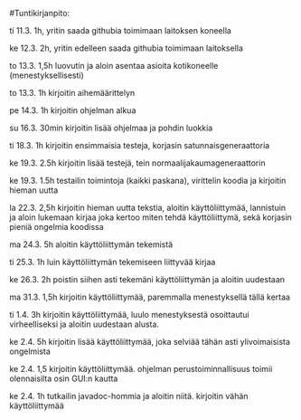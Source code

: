 #Tuntikirjanpito: 

ti 11.3. 1h, yritin saada githubia toimimaan laitoksen koneella 

ke 12.3. 2h, yritin edelleen saada githubia toimimaan laitoksella

to 13.3. 1,5h luovutin ja aloin asentaa asioita kotikoneelle (menestyksellisesti)

to 13.3. 1h kirjoitin aihemäärittelyn

pe 14.3. 1h kirjoitin ohjelman alkua

su 16.3. 30min kirjoitin lisää ohjelmaa ja pohdin luokkia

ti 18.3. 1h kirjoitin ensimmaisia testeja, korjasin satunnaisgeneraattoria

ke 19.3. 2.5h kirjoitin lisää testejä, tein normaalijakaumageneraattorin

ke 19.3. 1.5h testailin toimintoja (kaikki paskana), virittelin koodia ja kirjoitin hieman uutta

la 22.3. 2,5h kirjoitin hieman uutta tekstia, aloitin käyttöliittymää, lannistuin ja aloin lukemaan kirjaa joka kertoo miten tehdä käyttöliittymä, sekä korjasin pieniä ongelmia koodissa

ma 24.3. 5h aloitin käyttöliittymän tekemistä

ti 25.3. 1h luin käyttöliittymän tekemiseen liittyvää kirjaa

ke 26.3. 2h poistin siihen asti tekemäni käyttöliittymän ja aloitin uudestaan

ma 31.3. 1,5h kirjoitin käyttöliittymää, paremmalla menestyksellä tällä kertaa

ti 1.4. 3h kirjoitin käyttöliittymää, luulo menestyksestä osoittautui virheelliseksi ja aloitin uudestaan alusta.

ke 2.4. 5h kirjoitin lisää käyttöliittymää, joka selviää tähän asti ylivoimaisista ongelmista

ke 2.4. 1,5 kirjoitin käyttöliittymää. ohjelman perustoiminnallisuus toimii olennaisilta osin GUI:n kautta

ke 2.4. 1h tutkailin javadoc-hommia ja aloitin niitä. kirjoitin vähän käyttöliittymää

